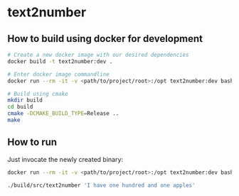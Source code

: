 # text2number

## How to build using docker for development
```bash
# Create a new docker image with our desired dependencies
docker build -t text2number:dev .

# Enter docker image commandline 
docker run --rm -it -v <path/to/project/root>:/opt text2number:dev bash

# Build using cmake
mkdir build
cd build
cmake -DCMAKE_BUILD_TYPE=Release ..
make
```

## How to run
Just invocate the newly created binary:
```bash
docker run --rm -it -v <path/to/project/root>:/opt text2number:dev bash

./build/src/text2number 'I have one hundred and one apples'
```

